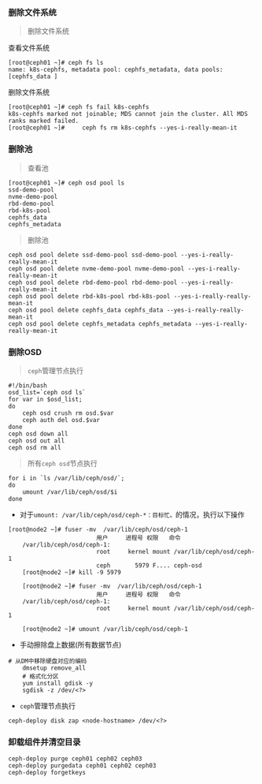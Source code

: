 ### 删除文件系统

> 删除文件系统

查看文件系统

```shell
[root@ceph01 ~]# ceph fs ls
name: k8s-cephfs, metadata pool: cephfs_metadata, data pools: [cephfs_data ]
```

删除文件系统

```shell
[root@ceph01 ~]# ceph fs fail k8s-cephfs
k8s-cephfs marked not joinable; MDS cannot join the cluster. All MDS ranks marked failed.
[root@ceph01 ~]#     ceph fs rm k8s-cephfs --yes-i-really-mean-it
```

### 删除池

> 查看池

```shell
[root@ceph01 ~]# ceph osd pool ls
ssd-demo-pool
nvme-demo-pool
rbd-demo-pool
rbd-k8s-pool
cephfs_data
cephfs_metadata
```

> 删除池

```shell
ceph osd pool delete ssd-demo-pool ssd-demo-pool --yes-i-really-really-mean-it
ceph osd pool delete nvme-demo-pool nvme-demo-pool --yes-i-really-really-mean-it
ceph osd pool delete rbd-demo-pool rbd-demo-pool --yes-i-really-really-mean-it
ceph osd pool delete rbd-k8s-pool rbd-k8s-pool --yes-i-really-really-mean-it
ceph osd pool delete cephfs_data cephfs_data --yes-i-really-really-mean-it
ceph osd pool delete cephfs_metadata cephfs_metadata --yes-i-really-really-mean-it
```

### 删除OSD

> `ceph`管理节点执行

```shell
#!/bin/bash
osd_list=`ceph osd ls`
for var in $osd_list;
do
    ceph osd crush rm osd.$var
    ceph auth del osd.$var
done
ceph osd down all
ceph osd out all
ceph osd rm all
```

> 所有`ceph osd`节点执行

```shell
for i in `ls /var/lib/ceph/osd/`;
do
    umount /var/lib/ceph/osd/$i
done
```

- 对于`umount: /var/lib/ceph/osd/ceph-*：目标忙。`的情况，执行以下操作

```shell
[root@node2 ~]# fuser -mv  /var/lib/ceph/osd/ceph-1
                         用户     进程号 权限   命令
    /var/lib/ceph/osd/ceph-1:
                         root     kernel mount /var/lib/ceph/osd/ceph-1
                         ceph       5979 F.... ceph-osd
    [root@node2 ~]# kill -9 5979
    
    [root@node2 ~]# fuser -mv  /var/lib/ceph/osd/ceph-1
                         用户     进程号 权限   命令
    /var/lib/ceph/osd/ceph-1:
                         root     kernel mount /var/lib/ceph/osd/ceph-1
    
    [root@node2 ~]# umount /var/lib/ceph/osd/ceph-1
```

- 手动擦除盘上数据(所有数据节点)

```shell
# 从DM中移除硬盘对应的编码
    dmsetup remove_all
    # 格式化分区
    yum install gdisk -y
    sgdisk -z /dev/<?>
```

- `ceph`管理节点执行

```shell
ceph-deploy disk zap <node-hostname> /dev/<?>
```

### 卸载组件并清空目录

```shell
ceph-deploy purge ceph01 ceph02 ceph03
ceph-deploy purgedata ceph01 ceph02 ceph03
ceph-deploy forgetkeys
```